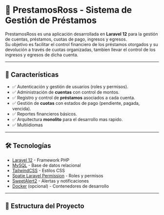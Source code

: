 # 📌 PrestamosRoss - Sistema de Gestión de Préstamos

PrestamosRoss es una aplicación desarrollada en **Laravel 12** para la gestión de cuentas, préstamos, cuotas de pago, ingresos y egresos.  
Su objetivo es facilitar el control financiero de los préstamos otorgados y su devolución a través de cuotas organizadas, tambien llevar el control de los ingresos y egresos de dicha cuenta.

---

## 🚀 Características

- ✅ Autenticación y gestión de usuarios (roles y permisos).
- ✅ Administración de **cuentas** con control de montos.
- ✅ Registro y control de **préstamos** asociados a cada cuenta.
- ✅ Gestión de **cuotas** con estados de pago (pendiente, pagada, vencida).
- ✅ Reportes financieros básicos.
- ✅ Arquitectura **monolito** para el desarrollo mas rapido.
- ✅ Multiidiomas 

---

## 🛠️ Tecnologías

- [Laravel 12](https://laravel.com/) - Framework PHP
- [MySQL](https://www.mysql.com/) - Base de datos relacional
- [TailwindCSS](https://tailwindcss.com/) - Estilos CSS
- [Spatie Laravel Permission](https://spatie.be/docs/laravel-permission) - Roles y permisos
- [SweetAlert2](https://sweetalert2.github.io/) - Alertas y notificaciones
- [Docker](https://www.docker.com/) (opcional) - Contenedores de desarrollo

---

## 📂 Estructura del Proyecto
